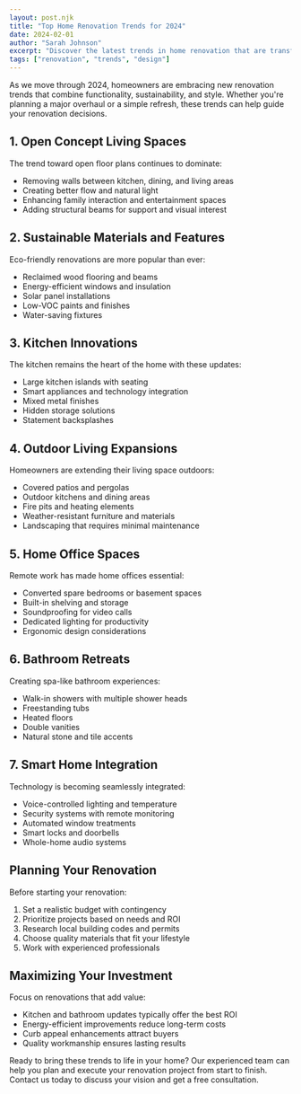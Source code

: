```yaml
---
layout: post.njk
title: "Top Home Renovation Trends for 2024"
date: 2024-02-01
author: "Sarah Johnson"
excerpt: "Discover the latest trends in home renovation that are transforming spaces and adding value to properties this year."
tags: ["renovation", "trends", "design"]
---
```


As we move through 2024, homeowners are embracing new renovation trends that combine functionality, sustainability, and style. Whether you're planning a major overhaul or a simple refresh, these trends can help guide your renovation decisions.

## 1. Open Concept Living Spaces

The trend toward open floor plans continues to dominate:
- Removing walls between kitchen, dining, and living areas
- Creating better flow and natural light
- Enhancing family interaction and entertainment spaces
- Adding structural beams for support and visual interest

## 2. Sustainable Materials and Features

Eco-friendly renovations are more popular than ever:
- Reclaimed wood flooring and beams
- Energy-efficient windows and insulation
- Solar panel installations
- Low-VOC paints and finishes
- Water-saving fixtures

## 3. Kitchen Innovations

The kitchen remains the heart of the home with these updates:
- Large kitchen islands with seating
- Smart appliances and technology integration
- Mixed metal finishes
- Hidden storage solutions
- Statement backsplashes

## 4. Outdoor Living Expansions

Homeowners are extending their living space outdoors:
- Covered patios and pergolas
- Outdoor kitchens and dining areas
- Fire pits and heating elements
- Weather-resistant furniture and materials
- Landscaping that requires minimal maintenance

## 5. Home Office Spaces

Remote work has made home offices essential:
- Converted spare bedrooms or basement spaces
- Built-in shelving and storage
- Soundproofing for video calls
- Dedicated lighting for productivity
- Ergonomic design considerations

## 6. Bathroom Retreats

Creating spa-like bathroom experiences:
- Walk-in showers with multiple shower heads
- Freestanding tubs
- Heated floors
- Double vanities
- Natural stone and tile accents

## 7. Smart Home Integration

Technology is becoming seamlessly integrated:
- Voice-controlled lighting and temperature
- Security systems with remote monitoring
- Automated window treatments
- Smart locks and doorbells
- Whole-home audio systems

## Planning Your Renovation

Before starting your renovation:
1. Set a realistic budget with contingency
2. Prioritize projects based on needs and ROI
3. Research local building codes and permits
4. Choose quality materials that fit your lifestyle
5. Work with experienced professionals

## Maximizing Your Investment

Focus on renovations that add value:
- Kitchen and bathroom updates typically offer the best ROI
- Energy-efficient improvements reduce long-term costs
- Curb appeal enhancements attract buyers
- Quality workmanship ensures lasting results

Ready to bring these trends to life in your home? Our experienced team can help you plan and execute your renovation project from start to finish. Contact us today to discuss your vision and get a free consultation.